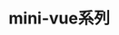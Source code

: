 <!--
 * @Author: 
 * @Date: 2022-05-24 16:18:01
 * @LastEditors: Do not edit
 * @LastEditTime: 2022-05-29 10:56:43
 * @FilePath: \reiner-blog\docs\pages\mini-vue\README.md
 * @Description: 阅读指南
-->
# mini-vue系列
